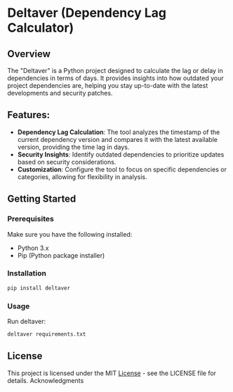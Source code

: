 # Deltaver (Dependency Lag Calculator)

## Overview

The "Deltaver" is a Python project designed to calculate the lag or delay in dependencies in terms of days. It provides insights into how outdated your project dependencies are, helping you stay up-to-date with the latest developments and security patches.

## Features:

- **Dependency Lag Calculation**: The tool analyzes the timestamp of the current dependency version and compares it with the latest available version, providing the time lag in days.
- **Security Insights**: Identify outdated dependencies to prioritize updates based on security considerations.
- **Customization**: Configure the tool to focus on specific dependencies or categories, allowing for flexibility in analysis.

## Getting Started
### Prerequisites

Make sure you have the following installed:

- Python 3.x
- Pip (Python package installer)

### Installation

```bash
pip install deltaver
```

### Usage

Run deltaver:

```bash
deltaver requirements.txt
```

## License

This project is licensed under the MIT [License](LICENSE) - see the LICENSE file for details.
Acknowledgments
